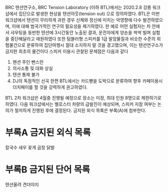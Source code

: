BRC 텐션연구소, BRC Tension Laboratory (이하 BTL)에서는 2020.2.8 강릉 워크샵에서 집단으로 발생한 현상을 텐션아웃(tension out) 으로 정의하였다.
BTL은 이번 워크샵에서 텐션이 무리하게 과한 경우 신체와 정신에 미치는 악영향에 다수 발견하였으며, 이에 대해 범국가적인 연구의 필요성을 제기하였다.
한 예로 어떤 실험자는 차 안에서 샤우팅을 동반한 텐션에 3시간동안 노출된 결과, 운전자에게 양손을 싹싹 빌며 실험을 중단해달라고 애원하였다
또한 텀블러형 스피커를 1급 발암물질과 비슷한 수준의 위험물건으로 분류하여 집단여행시 절대 소지하지 말 것을 경고했으며, 이는 텐션연구소가 금지한 최초의 물건이다
스피커 이용시 관찰된 문제점은 다음과 같다
 1) 펜션 주인 빤스런
 2) 의사소통 및 대화 상실
 3) 텐션 통제 불가
 4) DJ의 독점적인 선곡
한편 BTL에서는 카드빵을 도박으로 분류하여 향후 카페이용시 더치페이를 할 것을 강력하게 권고하였다.

BTL 2차 워크샵은 4월중 진행될 예정으로 장소는 미정, 최대 인원 8명으로 제한하기로 하였다.
다음 워크샵에서는 벨로스터 차량의 급발진이 예상되며, 스피커 지참 여부는 논의가 철저하게 진행된 후에 결정된다.
금지된 외식 목록은 부록(A)에 첨부한다.


# 부록A 금지된 외식 목록
칼국수
새우
꽃게
곱창
닭발


# 부록B 금지된 단어 목록
텐션올려
견뎌야지
